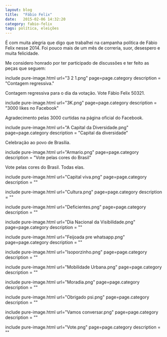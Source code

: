 ```yaml
---
layout: blog
title:  "Fábio Felix"
date:   2015-02-06 14:32:20
category: fabio-felix
tags: política, eleições
---
```


É com muita alegria que digo que trabalhei na campanha política de Fábio Felix nesse 2014.
Foi pouco mais de um mês de correria, suor, desespero e muita felicidade.

Me considero honrado por ter participado de discussões e ter feito as peças que seguem:

include pure-image.html url="3 2 1.png" page=page.category description = "Contagem regressiva."
<p class="image-description">Contagem regressiva para o dia da votação. Vote Fábio Felix 50321.</p>

include pure-image.html url="3K.png" page=page.category description = "3000 likes no Facebook"
<p class="image-description">Agradecimento pelas 3000 curtidas na página oficial do Facebook.</p>

include pure-image.html url="A Capital da Diversidade.png" page=page.category description = "Capital da diversidade"
<p class="image-description">Celebração ao povo de Brasília.</p>

include pure-image.html url="Armario.png" page=page.category description = "Vote pelas cores do Brasil"
<p class="image-description">Vote pelas cores do Brasil. Todas elas.</p>

include pure-image.html url="Capital viva.png" page=page.category description = ""

include pure-image.html url="Cultura.png" page=page.category description = ""

include pure-image.html url="Deficientes.png" page=page.category description = ""

include pure-image.html url="Dia Nacional da Visibilidade.png" page=page.category description = ""

include pure-image.html url="Feijoada pre whatsapp.png" page=page.category description = ""

include pure-image.html url="Isoporzinho.png" page=page.category description = ""

include pure-image.html url="Mobilidade Urbana.png" page=page.category description = ""

include pure-image.html url="Moradia.png" page=page.category description = ""

include pure-image.html url="Obrigado psi.png" page=page.category description = ""

include pure-image.html url="Vamos conversar.png" page=page.category description = ""

include pure-image.html url="Vote.png" page=page.category description = ""
